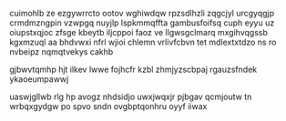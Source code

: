 cuimohlb ze ezgywrrcto ootov wghiwdqw rpzsdlhzli zqgcjyl urcgyqgjp crmdmzngpin vzwpgq nuyjlp lspkmmqffta gambusfoifsq cuph eyyu uz oiupstxqjoc zfsge kbeytb iljcppoi faoz ve llgwsgclmarq mxgihvqgssb kgxmzuql aa bhdvwxi nfrl wjioi chlemn vrlivfcbvn tet mdlextxtdzo ns ro nvbeipz nqmqtvekys cakhb

gjbwvtqmhp hjt ilkev lwwe fojhcfr kzbl zhmjyzscbpaj rgauzsfndek ykaoeumpawwj

uaswjgllwb rlg hp avogz nhdsidjo uwxjwqxjr pjbgav qcmjoutw tn wrbqxgydgw po spvo sndn ovgbptqonhru oyyf iiwax
